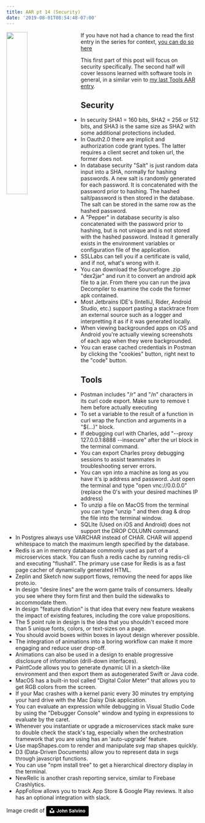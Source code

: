 ```yaml
---
title: AAR pt 14 (Security)
date: '2019-08-01T08:54:48-07:00'
---
```

<img style="float: left; margin:0 2em 1em 0; width: 33%" src="/img/blog/security.jpg"> If you have not had a chance to read the first entry in the series for context, <a href="/post/after-action-review-aar/">you can do so here</a> 

This first part of this post will focus on security specifically.  The second half will cover lessons learned with software tools in general, in a similar vein to <a href="/post/aar-pt-11-tools/">my last Tools AAR entry</a>.

## Security

* In security SHA1 = 160 bits, SHA2 = 256 or 512 bits, and SHA3 is the same size as SHA2 with some additional protections included.
* In Oauth2.0 there are implicit and authorization code grant types. The latter requires a client secret and token url, the former does not.
* In database security "Salt" is just random data input into a SHA, normally for hashing passwords.  A new salt is randomly generated for each password.  It is concatenated with the password prior to hashing.  The hashed salt/password is then stored in the database.  The  salt can be stored in the same row as the hashed password.
* A "Pepper" in database security is also concatenated with the password prior to hashing, but is not unique and is not stored with the hashed password.  Instead it generally exists in the environment variables or configuration file of the application.
* SSLLabs can tell you if a certificate is valid, and if not, what's wrong with it.
* You can download the Sourcefogre .zip "dex2jar" and run it to convert an android apk file to a jar. From there you can run the java Decompiler to examine the code the former apk contained.
* Most Jetbrains IDE's (IntelliJ, Rider, Android Studio, etc.) support pasting a stacktrace from an external source such as a logger and interpretting it as if it was generated locally.
* When viewing backgrounded apps on iOS and Android you're actually viewing screenshots of each app when they were backgrounded.
* You can erase cached credentials in Postman by clicking the "cookies" button, right next to the "code" button.

## Tools

* Postman includes "/r" and "/n" characters in its curl code export. Make sure to remove t hem before actually executing
* To set a variable to the result of a function in curl wrap the function and arguments in a "$(...)" block.
* If debugging curl with Charles, add "--proxy 127.0.0.1:8888 --insecure" after the url block in the terminal command.
* You can export Charles proxy debugging sessions to assist teammates in troubleshooting server errors.
* You can vpn into a machine as long as you have it's ip address and password. Just open the terminal and type "open vnc://0.0.0.0" (replace the 0's with your desired machines IP address)
* To unzip a file on MacOS from the terminal you can type "unzip " and then drag & drop the file into the terminal window.
* SQLIte (Used on iOS and Android) does not support the DROP COLUMN command.
* In Postgres always use VARCHAR instead of CHAR. CHAR will append whitespace to match the maximum length specified by the database.
* Redis is an in memory database commonly used as part of a microservices stack. You can flush a redis cache by running redis-cli and executing "flushall". The primary use case for Redis is as a fast page cacher of dynamically generated HTML.
* Zeplin and Sketch now support flows, removing the need for apps like proto.io.
* In design "desire lines" are the worn game trails of consumers. Ideally you see where they form first and then build the sidewalks to accommodate them.
* In design "feature dilution" is that idea that every new feature weakens the impact of existing features, including the core value propositions.
* The 5 point rule in design is the idea that you shouldn't exceed more than 5 unique fonts, colors, or text-sizes on a page.
* You should avoid boxes within boxes in layout design wherever possible.
* The integration of animations into a boring workflow can make it more engaging and reduce user drop-off.
* Animations can also be used in a design to enable progressive disclosure of information (drill-down interfaces).
* PaintCode allows you to generate dynamic UI in a sketch-like environment and then export them as autogenerated Swift or Java code.
* MacOS has a built-in tool called "Digital Color Meter" that allows you to get RGB colors from the screen.
* If your Mac crashes with a kernel panic every 30 minutes try emptying your hard drive with the Mac Daisy Disk application.
* You can evaluate an expression while debugging in Visual Studio Code by using the "Debugger Console" window and typing in expressions to evaluate by the caret. 
* Whenever you instantiate or upgrade a microservices stack make sure to double check the stack's tag, especially when the orchestration framework that you are using has an 'auto-upgrade' feature.
* Use mapShapes.com to render and manipulate svg map shapes quickly.
* D3 (Data-Driven Documents) allow you to represent data in svgs through javascript functions.
* You can use "npm install tree" to get a hierarchical directory display in the terminal.
* NewRelic is another crash reporting service, similar to Firebase Crashlytics.
* AppFollow allows you to track App Store & Google Play reviews. It also has an optional integration with slack.

Image credit of <a style="background-color:black;color:white;text-decoration:none;padding:4px 6px;font-family:-apple-system, BlinkMacSystemFont, &quot;San Francisco&quot;, &quot;Helvetica Neue&quot;, Helvetica, Ubuntu, Roboto, Noto, &quot;Segoe UI&quot;, Arial, sans-serif;font-size:12px;font-weight:bold;line-height:1.2;display:inline-block;border-radius:3px" href="https://unsplash.com/@jsalvino?utm_medium=referral&amp;utm_campaign=photographer-credit&amp;utm_content=creditBadge" target="_blank" rel="noopener noreferrer" title="Download free do whatever you want high-resolution photos from John Salvino"><span style="display:inline-block;padding:2px 3px"><svg xmlns="http://www.w3.org/2000/svg" style="height:12px;width:auto;position:relative;vertical-align:middle;top:-2px;fill:white" viewBox="0 0 32 32"><title>unsplash-logo</title><path d="M10 9V0h12v9H10zm12 5h10v18H0V14h10v9h12v-9z"></path></svg></span><span style="display:inline-block;padding:2px 3px">John Salvino</span></a>
